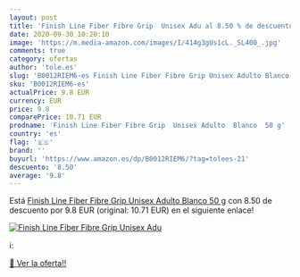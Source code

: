 ```yaml
---
layout: post
title: 'Finish Line Fiber Fibre Grip  Unisex Adu al 8.50 % de descuento'
date: 2020-09-30 10:20:10
image: 'https://m.media-amazon.com/images/I/414g3gUs1cL._SL400_.jpg'
comments: true
category: ofertas
author: 'tole.es'
slug: 'B0012RIEM6-es Finish Line Fiber Fibre Grip Unisex Adulto Blanco 50 g'
sku: 'B0012RIEM6-es'
actualPrice: 9.8 EUR
currency: EUR
price: 9.8
comparePrice: 10.71 EUR
prodname: 'Finish Line Fiber Fibre Grip  Unisex Adulto  Blanco  50 g'
country: 'es'
flag: '🇪🇸'
brand: ''
buyurl: 'https://www.amazon.es/dp/B0012RIEM6/?tag=tolees-21'
descuento: '8.50'
average: '9.8'
---
```


Está [Finish Line Fiber Fibre Grip  Unisex Adulto  Blanco  50 g](https://www.amazon.es/dp/B0012RIEM6/?tag=tolees-21) con 8.50 de descuento por 9.8 EUR (original: 10.71 EUR) en el siguiente enlace!

[![Finish Line Fiber Fibre Grip  Unisex Adu](https://m.media-amazon.com/images/I/414g3gUs1cL._SL400_.jpg)](https://www.amazon.es/dp/B0012RIEM6/?tag=tolees-21)

ℹ️:


[🛒 Ver la oferta!!](https://www.amazon.es/dp/B0012RIEM6/?tag=tolees-21)

